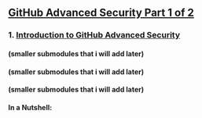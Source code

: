 ## [GitHub Advanced Security Part 1 of 2](https://learn.microsoft.com/en-us/training/paths/github-advanced-security/)

### 1. [Introduction to GitHub Advanced Security](https://learn.microsoft.com/en-us/training/modules/introduction-github-advanced-security/)

#### (smaller submodules that i will add later)
#### (smaller submodules that i will add later)
#### (smaller submodules that i will add later)

#### In a Nutshell:

